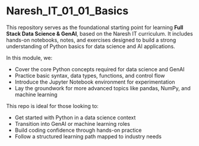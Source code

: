 # Naresh_IT_01_01_Basics

This repository serves as the foundational starting point for learning **Full Stack Data Science & GenAI**, based on the Naresh IT curriculum. It includes hands-on notebooks, notes, and exercises designed to build a strong understanding of Python basics for data science and AI applications.

In this module, we:

- Cover the core Python concepts required for data science and GenAI
- Practice basic syntax, data types, functions, and control flow
- Introduce the Jupyter Notebook environment for experimentation
- Lay the groundwork for more advanced topics like pandas, NumPy, and machine learning

This repo is ideal for those looking to:

- Get started with Python in a data science context
- Transition into GenAI or machine learning roles
- Build coding confidence through hands-on practice
- Follow a structured learning path mapped to industry needs
